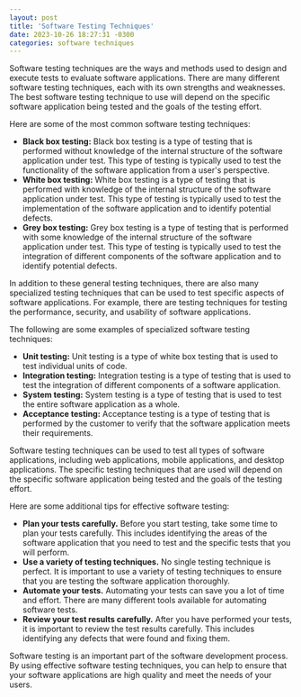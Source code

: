 ```yaml
---
layout: post
title: 'Software Testing Techniques'
date: 2023-10-26 18:27:31 -0300
categories: software techniques
---
```


Software testing techniques are the ways and methods used to design and execute tests to evaluate software applications. There are many different software testing techniques, each with its own strengths and weaknesses. The best software testing technique to use will depend on the specific software application being tested and the goals of the testing effort.

Here are some of the most common software testing techniques:

- **Black box testing:** Black box testing is a type of testing that is performed without knowledge of the internal structure of the software application under test. This type of testing is typically used to test the functionality of the software application from a user's perspective.
- **White box testing:** White box testing is a type of testing that is performed with knowledge of the internal structure of the software application under test. This type of testing is typically used to test the implementation of the software application and to identify potential defects.
- **Grey box testing:** Grey box testing is a type of testing that is performed with some knowledge of the internal structure of the software application under test. This type of testing is typically used to test the integration of different components of the software application and to identify potential defects.

In addition to these general testing techniques, there are also many specialized testing techniques that can be used to test specific aspects of software applications. For example, there are testing techniques for testing the performance, security, and usability of software applications.

The following are some examples of specialized software testing techniques:

- **Unit testing:** Unit testing is a type of white box testing that is used to test individual units of code.
- **Integration testing:** Integration testing is a type of testing that is used to test the integration of different components of a software application.
- **System testing:** System testing is a type of testing that is used to test the entire software application as a whole.
- **Acceptance testing:** Acceptance testing is a type of testing that is performed by the customer to verify that the software application meets their requirements.

Software testing techniques can be used to test all types of software applications, including web applications, mobile applications, and desktop applications. The specific testing techniques that are used will depend on the specific software application being tested and the goals of the testing effort.

Here are some additional tips for effective software testing:

- **Plan your tests carefully.** Before you start testing, take some time to plan your tests carefully. This includes identifying the areas of the software application that you need to test and the specific tests that you will perform.
- **Use a variety of testing techniques.** No single testing technique is perfect. It is important to use a variety of testing techniques to ensure that you are testing the software application thoroughly.
- **Automate your tests.** Automating your tests can save you a lot of time and effort. There are many different tools available for automating software tests.
- **Review your test results carefully.** After you have performed your tests, it is important to review the test results carefully. This includes identifying any defects that were found and fixing them.

Software testing is an important part of the software development process. By using effective software testing techniques, you can help to ensure that your software applications are high quality and meet the needs of your users.
